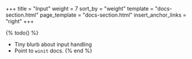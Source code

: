 +++
title = "Input"
weight = 7
sort_by = "weight"
template = "docs-section.html"
page_template = "docs-section.html"
insert_anchor_links = "right"
+++

{% todo() %}
* Tiny blurb about input handling
* Point to `winit` docs.
{% end %}
